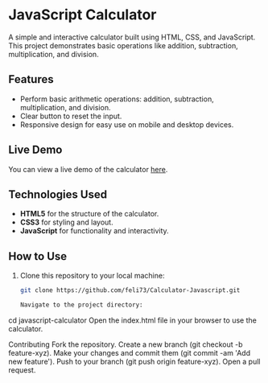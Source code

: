 # JavaScript Calculator

A simple and interactive calculator built using HTML, CSS, and JavaScript. This project demonstrates basic operations like addition, subtraction, multiplication, and division.

## Features

- Perform basic arithmetic operations: addition, subtraction, multiplication, and division.
- Clear button to reset the input.
- Responsive design for easy use on mobile and desktop devices.

## Live Demo

You can view a live demo of the calculator [here](https://feli73.github.io/Calculadora-Javascript).



## Technologies Used

- **HTML5** for the structure of the calculator.
- **CSS3** for styling and layout.
- **JavaScript** for functionality and interactivity.

## How to Use

1. Clone this repository to your local machine:

   ```bash
   git clone https://github.com/feli73/Calculator-Javascript.git

   Navigate to the project directory:


cd javascript-calculator
Open the index.html file in your browser to use the calculator.

Contributing
Fork the repository.
Create a new branch (git checkout -b feature-xyz).
Make your changes and commit them (git commit -am 'Add new feature').
Push to your branch (git push origin feature-xyz).
Open a pull request.


